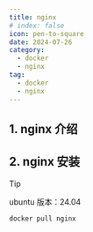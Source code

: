 ```yaml
---
title: nginx
# index: false
icon: pen-to-square
date: 2024-07-26
category:
  - docker
  - nginx
tag:
  - docker
  - nginx
---
```


## 1. nginx 介绍

## 2. nginx 安装

> [!tip]
>
> ubuntu 版本：24.04

```sh
docker pull nginx
```

